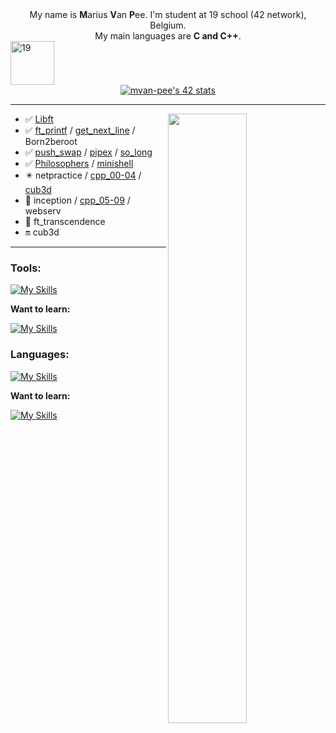 <div align="center">
    My name is <b>M</b>arius <b>V</b>an <b>P</b>ee. I'm student at 19 school (42 network), Belgium.<br>
    My main languages are <b>C and C++</b>.
</div>
<a href="https://campus19.be/" target="_blank" rel="noreferrer noopener">
    <img src="https://cdn.dorik.com/60d9e60019777c001197de7e/629a22a6e91a890012ba18dc/images/19-blanc_yd72cr9s.png" alt="19" height="70">
</a>
<br>

<div align="center">
    <a href="https://github.com/oakoudad/badge42">
        <img src="https://badge.mediaplus.ma/starryblue/mvan-pee?1337Badge=off&UM6P=off" alt="mvan-pee's 42 stats">
    </a>
</div>

<hr>

<picture>
    <source media="(prefers-color-scheme: dark)" srcset="https://streak-stats.demolab.com?user=mvpee&theme=dark">
    <img align="right" width="50%" src="https://github-readme-stats-ouuan.vercel.app/api?username=MVPee&show_icons=true">
</picture>

-    ✅ [Libft](https://github.com/MVPee/42-Libft)
-    ✅ [ft_printf](https://github.com/MVPee/42-Ft_printf) / [get_next_line](https://github.com/MVPee/42-Get-next-line) / Born2beroot
-    ✅ [push_swap](https://github.com/MVPee/42-Push-swap) / [pipex](https://github.com/MVPee/42-Pipex) / [so_long](https://github.com/MVPee/42-So_long)
-    ✅ [Philosophers](https://github.com/MVPee/42-Philosophers) / [minishell](https://github.com/MVPee/42-minishell)
-    ✴️ netpractice / [cpp_00-04](https://github.com/MVPee/42-CPP) / [cub3d](https://github.com/MVPee/42-Cub3d)
-    🔴 inception / [cpp_05-09](https://github.com/MVPee/42-CPP) / webserv
-    🔴 ft_transcendence
-    🔛 cub3d
<hr>

### Tools:
[![My Skills](https://skillicons.dev/icons?i=vscode,linux,github,git,unreal)](https://skillicons.dev)

<summary><strong>Want to learn:</strong></summary>

[![My Skills](https://skillicons.dev/icons?i=aws,blender,mongodb,mysql,docker)](https://skillicons.dev)

### Languages:
[![My Skills](https://skillicons.dev/icons?i=c,cpp,html,css,js,java,python)](https://skillicons.dev)

<summary><strong>Want to learn:</strong></summary>

[![My Skills](https://skillicons.dev/icons?i=net)](https://skillicons.dev)
